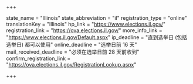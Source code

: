 +++

state_name = "Illinois"
state_abbreviation = "il"
registration_type = "online"
translationKey = "Illinois"
hp_link = "https://www.elections.il.gov/"
registration_link = "https://ova.elections.il.gov/"
more_info_link = "https://www.elections.il.gov/Default.aspx"
ip_deadline = "直到选举日 (包括选举日) 都可以使用"
online_deadline = "选举日前 16 天"
mail_received_deadline = "必须在选举日前 28 天前收到"
confirm_registration_link = "https://ova.elections.il.gov/RegistrationLookup.aspx"

+++